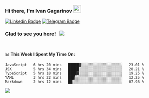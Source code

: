 ### Hi there, I'm Ivan Gagarinov <img src="https://media.giphy.com/media/hvRJCLFzcasrR4ia7z/giphy.gif" width="25px">

[![Linkedin Badge](https://img.shields.io/badge/-LinkedIn-0e76a8?style=flat-square&logo=Linkedin&logoColor=white)](https://linkedin.com/in/ivan-gagarinov-142ba3141/)
[![Telegram Badge](https://img.shields.io/badge/-Telegram-0088cc?style=flat-square&logo=Telegram&logoColor=white)](https://t.me/igagarinov)

### Glad to see you here! &nbsp; ![](https://visitor-badge.glitch.me/badge?page_id=dzencot.dzencot)

</br>

📊 **This Week I Spent My Time On:**
<!--START_SECTION:waka-->
```text
JavaScript   6 hrs 20 mins   █████▓░░░░░░░░░░░░░░░░░░░   23.01 % 
JSX          5 hrs 34 mins   █████░░░░░░░░░░░░░░░░░░░░   20.21 % 
TypeScript   5 hrs 18 mins   ████▓░░░░░░░░░░░░░░░░░░░░   19.25 % 
YAML         3 hrs 22 mins   ███░░░░░░░░░░░░░░░░░░░░░░   12.25 % 
Markdown     2 hrs 12 mins   ██░░░░░░░░░░░░░░░░░░░░░░░   07.98 % 
```
<!--END_SECTION:waka-->

[![](https://github-readme-stats.vercel.app/api?username=dzencot&theme=gruvbox)](https://github.com/dzencot)
